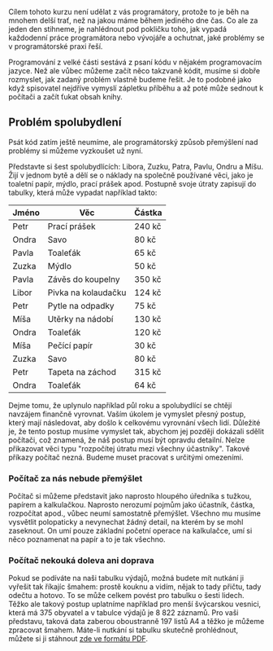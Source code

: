 Cílem tohoto kurzu není udělat z vás programátory, protože to je běh na mnohem
delší trať, než na jakou máme během jediného dne čas. Co ale za jeden den
stihneme, je nahlédnout pod pokličku toho, jak vypadá každodenní práce
programátora nebo vývojáře a ochutnat, jaké problémy se v programátorské praxi
řeší.

Programování z velké části sestává z psaní kódu v nějakém programovacím
jazyce. Než ale vůbec můžeme začít něco takzvaně kódit, musíme si dobře
rozmyslet, jak zadaný problém vlastně budeme řešit. Je to podobné jako když
spisovatel nejdříve vymyslí zápletku příběhu a až poté může sednout k počítači
a začít ťukat obsah knihy.

## Problém spolubydlení

Psát kód zatím ještě neumíme, ale programátorský způsob přemýšlení nad
problémy si můžeme vyzkoušet už nyní.

Představte si šest spolubydlících: Libora, Zuzku, Patra, Pavlu, Ondru a Míšu.
Žijí v jednom bytě a dělí se o náklady na společně používané věci, jako je
toaletní papír, mýdlo, prací prášek apod. Postupně svoje útraty zapisují do
tabulky, která může vypadat například takto:

Jméno | Věc                 | Částka
----- | ------------------- | ------
Petr  | Prací prášek        | 240 kč
Ondra | Savo                | 80 kč
Pavla | Toaleťák            | 65 kč
Zuzka | Mýdlo               | 50 kč
Pavla | Závěs do koupelny   | 350 kč
Libor | Pivka na kolaudačku | 124 kč
Petr  | Pytle na odpadky    | 75 kč
Míša  | Utěrky na nádobí    | 130 kč
Ondra | Toaleťák            | 120 kč
Míša  | Pečící papír        | 30 kč
Zuzka | Savo                | 80 kč
Petr  | Tapeta na záchod    | 315 kč
Ondra | Toaleťák            | 64 kč

Dejme tomu, že uplynulo například půl roku a spolubydlící se chtějí navzájem
finančně vyrovnat. Vaším úkolem je vymyslet přesný postup, který mají
následovat, aby došlo k celkovému vyrovnání všech lidí. Důležité je, že tento
postup musíme vymyslet tak, abychom jej později dokázali sdělit počítači, což
znamená, že náš postup musí být opravdu detailní. Nelze přikazovat věci typu
"rozpočítej útratu mezi všechny účastníky". Takové příkazy počítač nezná.
Budeme muset pracovat s určitými omezeními.

### Počítač za nás nebude přemýšlet

Počítač si můžeme představit jako naprosto hloupého úředníka s tužkou, papírem
a kalkulačkou. Naprosto nerozumí pojmům jako účastník, částka, rozpočítat
apod., vůbec neumí samostatně přemýšlet. Všechno mu musíme vysvětlit
polopaticky a nevynechat žádný detail, na kterém by se mohl zaseknout. On umí
pouze základní početní operace na kalkulačce, umí si něco poznamenat na papír
a to je tak všechno.

### Počítač nekouká doleva ani doprava

Pokud se podíváte na naši tabulku výdajů, možná budete mít nutkání ji vyřešit
tak říkajíc šmahem: prostě kouknu a vidím, nějak to tady přičtu, tady odečtu a
hotovo. To se může celkem povést pro tabulku o šesti lidech. Těžko ale takový
postup uplatníme například pro menší  švýcarskou vesnici, která má 375 obyvatel
a v tabulce výdajů je 8 822 záznamů. Pro vaši představu, taková data zaberou
oboustranně 197 listů A4 a těžko je můžeme zpracovat šmahem. Máte-li nutkání
si tabulku skutečně prohlédnout, můžete si ji stáhnout [zde ve formátu
PDF](/download/intro-to-progr/tabulka.pdf).

